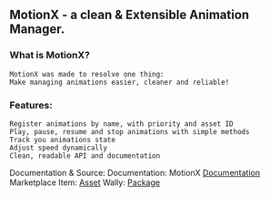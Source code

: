 ## MotionX - a clean & Extensible Animation Manager.

### What is MotionX?
    MotionX was made to resolve one thing:
    Make managing animations easier, cleaner and reliable!

### Features:
    Register animations by name, with priority and asset ID
    Play, pause, resume and stop animations with simple methods
    Track you animations state
    Adjust speed dynamically
    Clean, readable API and documentation
    
Documentation & Source:
    Documentation: MotionX [Documentation](https://notdumbdev.github.io/MotionX/)
    Marketplace Item: [Asset](https://create.roblox.com/store/asset/111987786866952)
    Wally: [Package]()
